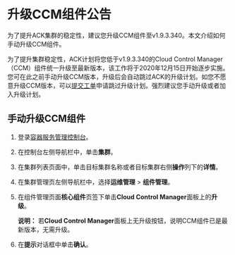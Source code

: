 # 升级CCM组件公告

为了提升ACK集群的稳定性，建议您升级CCM组件至v1.9.3.340。本文介绍如何手动升级CCM组件。

为了提升集群稳定性，ACK计划将您低于v1.9.3.340的Cloud Control Manager （CCM）组件统一升级至最新版本，该工作将于2020年12月15日开始逐步实施。您可在此之前手动升级CCM版本，升级后会自动跳过ACK的升级计划。如您不愿意升级CCM版本，可以[提交工单](https://workorder-intl.console.aliyun.com/console.htm)申请跳过升级计划。强烈建议您手动升级或者加入升级计划。

## 手动升级CCM组件

1.  登录[容器服务管理控制台](https://cs.console.aliyun.com)。

2.  在控制台左侧导航栏中，单击**集群**。

3.  在集群列表页面中，单击目标集群名称或者目标集群右侧**操作**列下的**详情**。

4.  在集群管理页左侧导航栏中，选择**运维管理** \> **组件管理**。

5.  在组件管理页面**核心组件**页签下单击**Cloud Control Manager**面板上的**升级**。

    **说明：** 若**Cloud Control Manager**面板上无升级按钮，说明CCM组件已是最新版本，无需升级。

6.  在**提示**对话框中单击**确认**。


